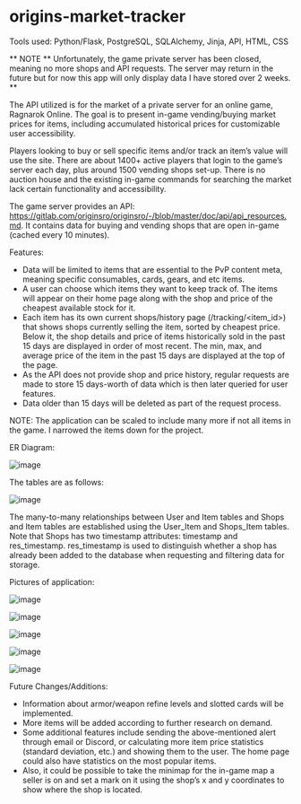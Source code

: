 # origins-market-tracker

Tools used:  Python/Flask, PostgreSQL, SQLAlchemy, Jinja, API, HTML, CSS

** NOTE **
Unfortunately, the game private server has been closed, meaning no more shops and API requests. The server may return in the future but for now this app will only display data I have stored over 2 weeks.
**

The API utilized is for the market of a private server for an online game, Ragnarok Online. The goal is to present in-game vending/buying market prices for items, including accumulated historical prices for customizable user accessibility.

Players looking to buy or sell specific items and/or track an item’s value will use the site. There are about 1400+ active players that login to the game’s server each day, plus around 1500 vending shops set-up. There is no auction house and the existing in-game commands for searching the market lack certain functionality and accessibility.

The game server provides an API: https://gitlab.com/originsro/originsro/-/blob/master/doc/api/api_resources.md. It contains data for buying and vending shops that are open in-game (cached every 10 minutes). 

Features:
- Data will be limited to items that are essential to the PvP content meta, meaning specific consumables, cards, gears, and etc items.
- A user can choose which items they want to keep track of. The items will appear on their home page along with the shop and price of the cheapest available stock for it.
- Each item has its own current shops/history page (/tracking/<item_id>) that shows shops currently selling the item, sorted by cheapest price. Below it, the shop details and price of items historically sold in the past 15 days are displayed in order of most recent. The min, max, and average price of the item in the past 15 days are displayed at the top of the page.
- As the API does not provide shop and price history, regular requests are made to store 15 days-worth of data which is then later queried for user features. 
- Data older than 15 days will be deleted as part of the request process.


NOTE: The application can be scaled to include many more if not all items in the game. I narrowed the items down for the project. 

ER Diagram:

![image](https://user-images.githubusercontent.com/68235230/160410726-6363e1d2-635f-4bef-b678-6306ade4ae87.png)

The tables are as follows:

![image](https://user-images.githubusercontent.com/68235230/160411265-84defbd5-716f-47a3-9349-64b96a42a2a1.png)

The many-to-many relationships between User and Item tables and Shops and Item tables are established using the User_Item and Shops_Item tables. 
Note that Shops has two timestamp attributes: timestamp and res_timestamp. res_timestamp is used to distinguish whether a shop has already been added to the database when requesting and filtering data for storage.

Pictures of application:

![image](https://user-images.githubusercontent.com/68235230/210118127-ac0ae29e-1521-435a-a6d6-7fd2e3114743.png)

![image](https://user-images.githubusercontent.com/68235230/210118235-63580e25-5781-4c0d-b9d9-d25b07e6435c.png)

![image](https://user-images.githubusercontent.com/68235230/210118218-414714af-34c3-49c8-a24c-11813c91ff6d.png)

![image](https://user-images.githubusercontent.com/68235230/210118260-7a4bb203-14eb-491d-8e34-7d0b68091daf.png)

![image](https://user-images.githubusercontent.com/68235230/210118272-1adebb42-25b8-4f6b-87ea-cd40df072764.png)


Future Changes/Additions:
- Information about armor/weapon refine levels and slotted cards will be implemented. 
- More items will be added according to further research on demand.
- Some additional features include sending the above-mentioned alert through email or Discord, or calculating more item price statistics (standard deviation, etc.) and showing them to the user. The home page could also have statistics on the most popular items. 
- Also, it could be possible to take the minimap for the in-game map a seller is on and set a mark on it using the shop’s x and y coordinates to show where the shop is located.

